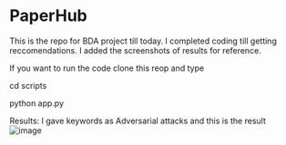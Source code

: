 # PaperHub

This is the repo for BDA project till today. I completed coding till getting reccomendations. I added the screenshots of results for reference. 

If you want to run the code clone this reop and type 

cd scripts 

python app.py


Results: I gave keywords as Adversarial attacks and this is the result
![image](https://github.com/user-attachments/assets/7e00aabc-09dd-41e5-a8f7-829ff0b4602e)
